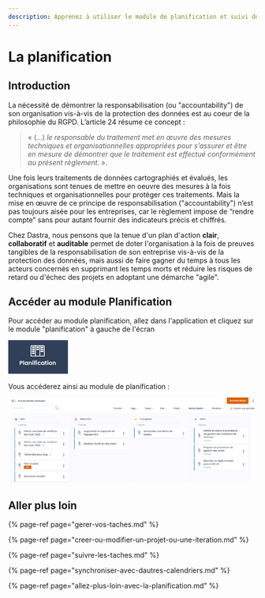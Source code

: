 ```yaml
---
description: Apprenez à utiliser le module de planification et suivi de Dastra.
---
```


# La planification

## Introduction

La nécessité de démontrer la responsabilisation \(ou "accountability"\) de son organisation vis-à-vis de la protection des données est au coeur de la philosophie du RGPD. L’article 24 résume ce concept : 

> « \(…\) _le responsable du traitement met en œuvre des mesures techniques et organisationnelles appropriées pour s’assurer et être en mesure de démontrer que le traitement est effectué conformément au présent règlement_. ».

Une fois leurs traitements de données cartographiés et évalués, les organisations sont tenues de mettre en oeuvre des mesures à la fois techniques et organisationnelles pour protéger ces traitements. Mais la mise en œuvre de ce principe de responsabilisation \("accountability"\) n’est pas toujours aisée pour les entreprises, car le règlement impose de “rendre compte” sans pour autant fournir des indicateurs précis et chiffrés. 

Chez Dastra, nous pensons que la tenue d'un plan d'action **clair**, **collaboratif** et **auditable** permet de doter l'organisation à la fois de preuves tangibles de la responsabilisation de son entreprise vis-à-vis de la protection des données, mais aussi de faire gagner du temps à tous les acteurs concernés en supprimant les temps morts et réduire les risques de retard ou d'échec des projets en adoptant une démarche "agile".

## Accéder au module Planification

Pour accéder au module planification, allez dans l'application et cliquez sur le module "planification" à gauche de l'écran

![Bouton &quot;planification&quot;](../../.gitbook/assets/image%20%28220%29.png)

Vous accéderez ainsi au module de planification :

![Module de planification](../../.gitbook/assets/image%20%28239%29.png)

## Aller plus loin

{% page-ref page="gerer-vos-taches.md" %}

{% page-ref page="creer-ou-modifier-un-projet-ou-une-iteration.md" %}

{% page-ref page="suivre-les-taches.md" %}

{% page-ref page="synchroniser-avec-dautres-calendriers.md" %}

{% page-ref page="allez-plus-loin-avec-la-planification.md" %}


